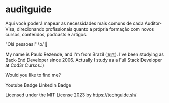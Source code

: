 # auditguide
Aqui você poderá mapear as necessidades mais comuns de cada Auditor-Visa, direcionando profissionais quanto a própria formação com novos cursos, conteúdos, podcasts e artigos.

"Olá pessoas!" \o/ 👋

My name is Paulo Rezende, and I'm from Brazil (🇧🇷). I've been studying as Back-End Developer since 2006. Actually I study as a Full Stack Developer at Cod3r Cursos.:)

Would you like to find me?

Youtube Badge Linkedin Badge


Licensed under the
MIT License 2023 by https://techguide.sh/
